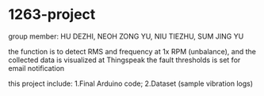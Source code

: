 # 1263-project
group member: HU DEZHI, NEOH ZONG YU, NIU TIEZHU, SUM JING YU

the function is to detect RMS and frequency at 1x RPM (unbalance), and 
the collected data is visualized at Thingspeak
the fault thresholds is set for email notification

this project include:
1.Final Arduino code;
2.Dataset (sample vibration logs) 
